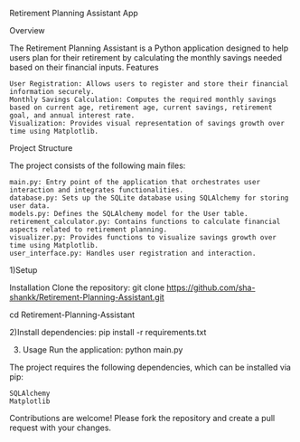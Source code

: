 Retirement Planning Assistant App

Overview

The Retirement Planning Assistant is a Python application designed to help users plan for their retirement by calculating the monthly savings needed based on their financial inputs.
Features

    User Registration: Allows users to register and store their financial information securely.
    Monthly Savings Calculation: Computes the required monthly savings based on current age, retirement age, current savings, retirement goal, and annual interest rate.
    Visualization: Provides visual representation of savings growth over time using Matplotlib.

Project Structure

The project consists of the following main files:

    main.py: Entry point of the application that orchestrates user interaction and integrates functionalities.
    database.py: Sets up the SQLite database using SQLAlchemy for storing user data.
    models.py: Defines the SQLAlchemy model for the User table.
    retirement_calculator.py: Contains functions to calculate financial aspects related to retirement planning.
    visualizer.py: Provides functions to visualize savings growth over time using Matplotlib.
    user_interface.py: Handles user registration and interaction.
    
1)Setup

Installation
Clone the repository:
git clone https://github.com/sha-shankk/Retirement-Planning-Assistant.git

cd Retirement-Planning-Assistant

2)Install dependencies:
    pip install -r requirements.txt

3) Usage
 Run the application:
 python main.py


The project requires the following dependencies, which can be installed via pip:

    SQLAlchemy
    Matplotlib



Contributions are welcome! Please fork the repository and create a pull request with your changes.
    
